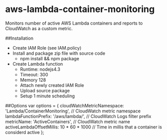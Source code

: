 # aws-lambda-container-monitoring
Monitors number of active AWS Lambda containers and reports to CloudWatch as a custom metric.

##Installation
* Create IAM Role (see IAM.policy)
* Install and package zip file with source code
    * npm install && npm package
* Create Lambda function 
    * Runtime: nodejs4.3
    * Timeout: 300
    * Memory 128
    * Attach newly created IAM Role
    * Upload source package
    * Setup 1 minute scheduling
    
##Options
var options = {
    cloudWatchMetricNamespace: 'Lambda/ContainerMonitoring', // CloudWatch metric namespace
    lambdaFunctionPrefix: '/aws/lambda/', // CloudWatch Logs filter prefix
    metricName: 'ActiveContainers', // CloudWatch metric name
    activeLambdaOffsetMillis: 10 * 60 * 1000 // Time in millis that a container is considerd active
};
